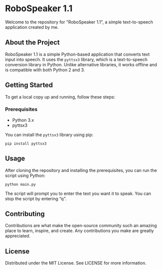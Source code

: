 # RoboSpeaker 1.1

Welcome to the repository for "RoboSpeaker 1.1", a simple text-to-speech application created by me.

## About the Project

RoboSpeaker 1.1 is a simple Python-based application that converts text input into speech. It uses the `pyttsx3` library, which is a text-to-speech conversion library in Python. Unlike alternative libraries, it works offline and is compatible with both Python 2 and 3.

## Getting Started

To get a local copy up and running, follow these steps:

### Prerequisites

- Python 3.x
- pyttsx3

You can install the `pyttsx3` library using pip:

```shell
pip install pyttsx3
```

## Usage

After cloning the repository and installing the prerequisites, you can run the script using Python:

```python main.py```

The script will prompt you to enter the text you want it to speak. You can stop the script by entering “q”.

## Contributing

Contributions are what make the open-source community such an amazing place to learn, inspire, and create. Any contributions you make are greatly appreciated.

## License

Distributed under the MIT License. See LICENSE for more information.
